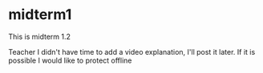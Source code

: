 # midterm1
This is midterm 1.2

Teacher I didn't have time to add a video explanation, I'll post it later. If it is possible I would like to protect offline
